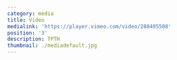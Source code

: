 ```yaml
---
category: media
title: Video
medialink: 'https://player.vimeo.com/video/288405508'
position: '3'
description: TPTH
thumbnail: ./mediadefault.jpg
---
```

